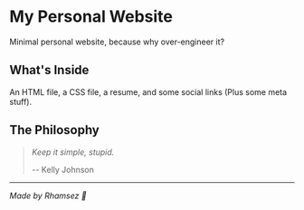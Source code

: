 # My Personal Website

Minimal personal website, because why over-engineer it?

## What's Inside

An HTML file, a CSS file, a resume, and some social links (Plus some meta stuff).

## The Philosophy

> *Keep it simple, stupid.*
>
> -- Kelly Johnson
---

*Made by Rhamsez 🌹*
